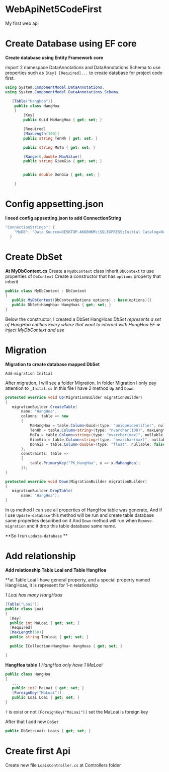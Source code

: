 # WebApiNet5CodeFirst
My first web api

# Create Database using EF core
**Create database using Entity Framework core**

import 2 namespace DataAnnotations and DataAnnotations.Schema to use properties such as `[Key] [Required]...`  to create database for project code first.
```c#
using System.ComponentModel.DataAnnotations;
using System.ComponentModel.DataAnnotations.Schema;
```

```c#
   [Table("HangHoa")]
    public class HangHoa
    {
        [Key]
        public Guid MaHangHoa { get; set; }

        [Required]
        [MaxLength(100)]
        public string TenHh { get; set; }

        public string MoTa { get; set; }

        [Range(0,double.MaxValue)]
        public string GiamGia { get; set; }


        public double DonGia { get; set; }

    }
```
# Config appsetting.json
**I need config appsetting.json to add ConnectionString**
```c#
"ConnectionStrings": {
    "MyDB": "Data Source=DESKTOP-AKO8HKM\\SQLEXPRESS;Initial Catalog=Net5CodeFirst;Integrated Security=True"
  }
```

# Create DbSet
**At MyDbContext.cs**
Create a `MyDbContext` class inherit `DbContext` to use properties of `DbContext`
Create a constructor that has `options` property that inherit 

```c#
public class MyDbContext : DbContext
{
   public MyDbContext(DbContextOptions options) : base(options){}
   public DbSet<HangHoa> HangHoas { get; set; }
}
```

Below the constructor, I created a DbSet HangHoas
*DbSet represents a set of HangHoa entities*
*Every where that want to interact with HangHoa EF => inject MyDbContext and use*

# Migration
**Migration to create database mapped DbSet**
```
Add-migration Initial
```

After migration, I will see a folder Migration. In folder Migration I only pay attention to `_Inital.cs`
In this file I have 2 method `Up` and `Down`:
```c#
protected override void Up(MigrationBuilder migrationBuilder)
{
   migrationBuilder.CreateTable(
       name: "HangHoa",
       columns: table => new
       {
           MaHangHoa = table.Column<Guid>(type: "uniqueidentifier", nullable: false),
           TenHh = table.Column<string>(type: "nvarchar(100)", maxLength: 100, nullable: false),
           MoTa = table.Column<string>(type: "nvarchar(max)", nullable: false),
           GiamGia = table.Column<string>(type: "nvarchar(max)", nullable: false),
           DonGia = table.Column<double>(type: "float", nullable: false)
       },
       constraints: table =>
       {
           table.PrimaryKey("PK_HangHoa", x => x.MaHangHoa);
       });
}

protected override void Down(MigrationBuilder migrationBuilder)
{
   migrationBuilder.DropTable(
       name: "HangHoa");
}
```

In `Up` method I can see all properties of HangHoa table was generate, And if I use `Update-database` this method will be run and create table database same properties described on it
And `Down` method will run when `Remove-migration` and it drop this table database same name.

**So I run `update-database` **

# Add relationship
**Add relationship Table Loai and Table HangHoa**

**at Table Loai I have general property, and a special property named HangHoas, it is represent for 1-n relationship

*1 Loai has many HangHoas*
```c#
[Table("Loai")]
public class Loai
{
  [Key]
  public int MaLoai { get; set; }
  [Required]
  [MaxLength(50)]
  public string Tenloai { get; set; }

  public ICollection<HangHoa> HangHoas { get; set; }

}
```

**HangHoa table**
*1 HangHoa only have 1 MaLoai*
```c#
public class HangHoa
{
   ...
   public int? MaLoai { get; set; }
   [ForeignKey("MaLoai")]
   public Loai Loai { get; set; }
}
```

`?` is exist or not `[ForeignKey("MaLoai")]` set the MaLoai is foreign key

After that I add new `DbSet`
```c#
public DbSet<Loai> Loais { get; set; }
```

# Create first Api

Create new file `LoaisController.cs` at Controllers folder



